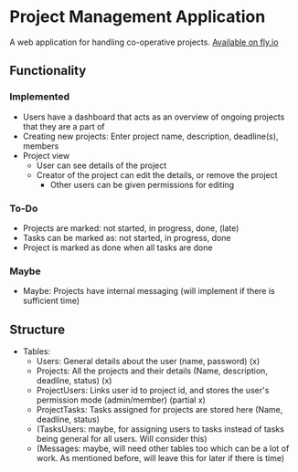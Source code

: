 # Project Management Application

A web application for handling co-operative projects.
[Available on fly.io](http://tsoha-project-management-app.fly.dev/)

## Functionality

### Implemented

- Users have a dashboard that acts as an overview of ongoing projects that they are a part of
- Creating new projects: Enter project name, description, deadline(s), members
- Project view
  - User can see details of the project
  - Creator of the project can edit the details, or remove the project
    - Other users can be given permissions for editing

### To-Do

- Projects are marked: not started, in progress, done, (late)
- Tasks can be marked as: not started, in progress, done
- Project is marked as done when all tasks are done

### Maybe

- Maybe: Projects have internal messaging (will implement if there is sufficient time)

## Structure

- Tables:
  - Users: General details about the user (name, password) (x)
  - Projects: All the projects and their details (Name, description, deadline, status) (x)
  - ProjectUsers: Links user id to project id, and stores the user's permission mode (admin/member) (partial x)
  - ProjectTasks: Tasks assigned for projects are stored here (Name, deadline, status)
  - (TasksUsers: maybe, for assigning users to tasks instead of tasks being general for all users. Will consider this)
  - (Messages: maybe, will need other tables too which can be a lot of work. As mentioned before, will leave this for later if there is time)
